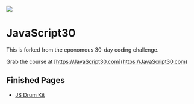 ![](https://javascript30.com/images/JS3-social-share.png)

# JavaScript30

This is forked from the eponomous 30-day coding challenge.

Grab the course at [https://JavaScript30.com](https://JavaScript30.com)

## Finished Pages

* [JS Drum Kit](http://htmlpreview.github.io/?https://github.com/theJollySin/JavaScript30/blob/master/01%20-%20JavaScript%20Drum%20Kit/index-START.html)
